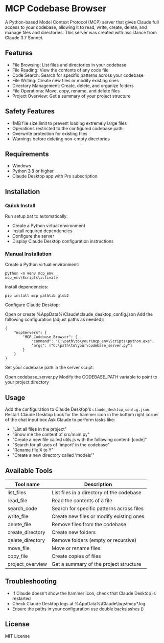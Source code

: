 # MCP Codebase Browser
A Python-based Model Context Protocol (MCP) server that gives Claude full access to your codebase, allowing it to read, write, create, delete, and manage files and directories. This server was created with assistance from Claude 3.7 Sonnet.
## Features
* File Browsing: List files and directories in your codebase
* File Reading: View the contents of any code file
* Code Search: Search for specific patterns across your codebase
* File Writing: Create new files or modify existing ones
* Directory Management: Create, delete, and organize folders
* File Operations: Move, copy, rename, and delete files
* Project Overview: Get a summary of your project structure
## Safety Features
* 1MB file size limit to prevent loading extremely large files
* Operations restricted to the configured codebase path
* Overwrite protection for existing files
* Warnings before deleting non-empty directories
## Requirements
* Windows
* Python 3.8 or higher
* Claude Desktop app with Pro subscription
## Installation
### Quick Install

Run setup.bat to automatically:

* Create a Python virtual environment
* Install required dependencies
* Configure the server
* Display Claude Desktop configuration instructions



### Manual Installation

Create a Python virtual environment:
```
python -m venv mcp_env
mcp_env\Scripts\activate
```
Install dependencies:
```
pip install mcp pathlib glob2
```
Configure Claude Desktop:

Open or create %AppData%\Claude\claude_desktop_config.json
Add the following configuration (adjust paths as needed):
```
{
	"mcpServers": {
		"MCP_Codebase_Browser": {
			"command": "C:\path\to\your\mcp_env\Scripts\python.exe",
			"args": ["C:\path\to\your\codebase_server.py"]
		}
	}
}
```


Set your codebase path in the server script:

Open codebase_server.py
Modify the CODEBASE_PATH variable to point to your project directory



## Usage

Add the configuration to Claude Desktop's `claude_desktop_config.json`
Restart Claude Desktop
Look for the hammer icon in the bottom right corner of the chat input box
Ask Claude to perform tasks like:

* "List all files in the project"
* "Show me the content of src/main.py"
* "Create a new file called utils.js with the following content: [code]"
* "Search for all uses of 'import' in the codebase"
* "Rename file X to Y"
* "Create a new directory called 'models'"



## Available Tools
Tool name       | Description
----------------|--------------------------------------------------
list_files      | List files in a directory of the codebase
read_file       | Read the contents of a file
search_code     | Search for specific patterns across files
write_file      | Create new files or modify existing ones
delete_file     | Remove files from the codebase
create_directory| Create new folders
delete_directory| Remove folders (empty or recursive)
move_file       | Move or rename files
copy_file       | Create copies of files
project_overview| Get a summary of the project structure

## Troubleshooting
* If Claude doesn't show the hammer icon, check that Claude Desktop is restarted
* Check Claude Desktop logs at %AppData%\Claude\logs\mcp*.log
* Ensure the paths in your configuration use double backslashes (\)
## License
MIT License